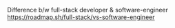 Difference b/w full-stack developer & software-engineer
https://roadmap.sh/full-stack/vs-software-engineer